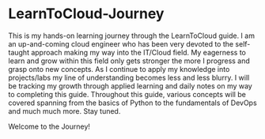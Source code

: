 # LearnToCloud-Journey
This is my hands-on learning journey through the LearnToCloud guide.
I am an up-and-coming cloud engineer who has been very devoted to the self-taught approach making my way into the IT/Cloud field. My eagerness to learn and grow within this field only gets stronger the more I progress and grasp onto new concepts. As I continue to apply my knowledge into projects/labs my line of understanding becomes less and less blurry.
I will be tracking my growth through applied learning and daily notes on my way to completing this guide. Throughout this guide, various concepts will be covered spanning from the basics of Python to the fundamentals of DevOps and much much more. Stay tuned.

Welcome to the Journey!